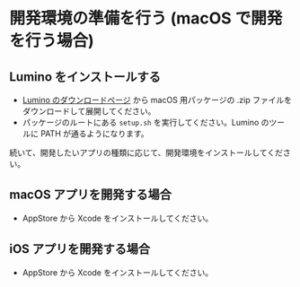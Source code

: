 
開発環境の準備を行う (macOS で開発を行う場合)
========

Lumino をインストールする
--------
- [Lumino のダウンロードページ](./index.md) から macOS 用パッケージの .zip ファイルをダウンロードして展開してください。
- パッケージのルートにある `setup.sh` を実行してください。Lumino のツールに PATH が通るようになります。

続いて、開発したいアプリの種類に応じて、開発環境をインストールしてください。


macOS アプリを開発する場合
--------
- AppStore から Xcode をインストールしてください。


iOS アプリを開発する場合
--------
- AppStore から Xcode をインストールしてください。
